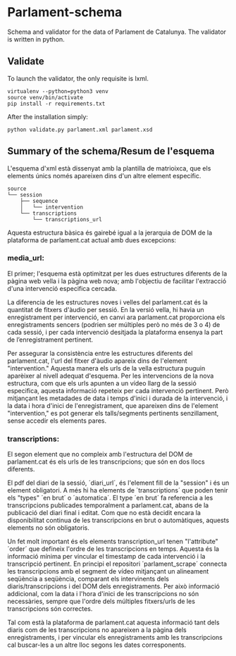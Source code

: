 # Parlament-schema

Schema and validator for the data of Parlament de Catalunya. The validator is written in python.

## Validate

To launch the validator, the only requisite is lxml.

```
virtualenv --python=python3 venv
source venv/bin/activate
pip install -r requirements.txt
```

After the installation simply:

```
python validate.py parlament.xml parlament.xsd
```

## Summary of the schema/Resum de l'esquema

L'esquema d'xml està dissenyat amb la plantilla de matrioixca, que els elements únics només apareixen dins d'un altre element específic. 

```
source
└── session
    ├── sequence
    │   └── intervention
    └── transcriptions
        └── transcriptions_url
```

Aquesta estructura bàsica és gairebé igual a la jerarquia de DOM de la plataforma de parlament.cat actual amb dues excepcions:

### media_url:
El primer; l'esquema està optimitzat per les dues estructures diferents de la pàgina web vella i la pàgina web nova; amb l'objectiu de facilitar l'extracció d'una intervenció especifica cercada.

La diferencia de les estructures noves i velles del parlament.cat és la quantitat de fitxers d'àudio per sessió. En la versió vella, hi havia un enregistrament per intervenció, en canvi ara parlament.cat proporciona els enregistraments sencers (podrien ser múltiples però no més de 3 o 4) de cada sessió, i per cada intervenció desitjada la plataforma ensenya la part de l’enregistrament pertinent.

Per assegurar la consistència entre les estructures diferents del parlament.cat, l'url del fitxer d'àudio apareix dins de l'element "intervention." Aquesta manera els urls de la vella estructura puguin aparèixer al nivell adequat d'esquema. Per les intervencions de la nova estructura, com que els urls apunten a un vídeo llarg de la sessió especifica, aquesta informació repeteix per cada intervenció pertinent. Però mitjançant les metadades de data i temps d'inici i durada de la intervenció, i la data i hora d'inici de l'enregistrament, que apareixen dins de l'element "intervention," es pot generar els talls/segments pertinents senzillament, sense accedir els elements pares. 

### transcriptions:
El segon element que no compleix amb l'estructura del DOM de parlament.cat és els urls de les transcripcions; que són en dos llocs diferents.

El pdf del diari de la sessió, ´diari_url´, és l'element fill de la "session" i és un element obligatori. A més hi ha elements de ´transcriptions´ que poden tenir els "types" ´en brut´ o ´automatica´. El type ´en brut´ fa referencia a les transcripcions publicades temporalment a parlament.cat, abans de la publicació del diari final i editat. Com que no està decidit encara la disponibilitat continua de les transcripcions en brut o automàtiques, aquests elements no són obligatoris.

Un fet molt important és els elements transcription_url tenen "l'attribute" ´order´ que defineix l'ordre de les transcripcions en temps. Aquesta és la informació mínima per vincular el timestamp de cada intervenció i la transcripció pertinent. En principi el repositori ´parlament_scrape´ connecta les transcripcions amb el segment de vídeo mitjançant un alineament seqüència a seqüència, comparant els intervinents dels diaris/transcripcions i del DOM dels enregistraments. Per això informació addicional, com la data i l'hora d'inici de les transcripcions no són necessàries, sempre que l'ordre dels múltiples fitxers/urls de les transcripcions són correctes.

Tal com està la plataforma de parlament.cat aquesta informació tant dels diaris com de les transcripcions no apareixen a la pàgina dels enregistraments, i per vincular els enregistraments amb les transcripcions cal buscar-les a un altre lloc segons les dates corresponents.
